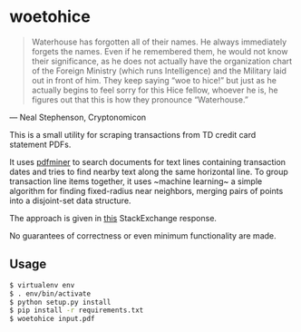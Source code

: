 # woetohice

> Waterhouse has forgotten all of their names. He always immediately forgets the names. Even if he remembered them, he would not know their significance, as he does not actually have the organization chart of the Foreign Ministry (which runs Intelligence) and the Military laid out in front of him. They keep saying “woe to hice!” but just as he actually begins to feel sorry for this Hice fellow, whoever he is, he figures out that this is how they pronounce “Waterhouse.”

— Neal Stephenson, Cryptonomicon

This is a small utility for scraping transactions from TD credit card statement PDFs.

It uses [pdfminer](https://pypi.org/project/pdfminer/) to search documents for text lines containing transaction dates and tries to find nearby text along the same horizontal line. To group transaction line items together, it uses ~machine learning~ a simple algorithm for finding fixed-radius near neighbors, merging pairs of points into a disjoint-set data structure.

The approach is given in [this](https://cs.stackexchange.com/questions/85929/efficient-point-grouping-algorithm) StackExchange response.

No guarantees of correctness or even minimum functionality are made.

## Usage

```sh
$ virtualenv env
$ . env/bin/activate
$ python setup.py install
$ pip install -r requirements.txt
$ woetohice input.pdf
```
